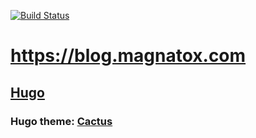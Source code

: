 [![Build Status](https://drone.magnatox.com/api/badges/tonymmm1/blog.magnatox.com/status.svg?ref=refs/heads/master)](https://drone.magnatox.com/tonymmm1/blog.magnatox.com)

# <https://blog.magnatox.com>

## [Hugo](https://github.com/gohugoio/hugo)

### Hugo theme: [Cactus](https://themes.gohugo.io/hugo-theme-cactus/)
